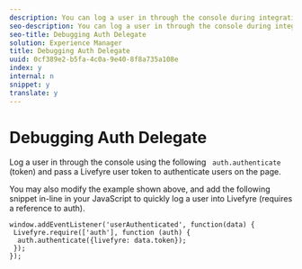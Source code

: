 ```yaml
---
description: You can log a user in through the console during integration and testing to debug authorization.
seo-description: You can log a user in through the console during integration and testing to debug authorization.
seo-title: Debugging Auth Delegate
solution: Experience Manager
title: Debugging Auth Delegate
uuid: 0cf389e2-b5fa-4c0a-9e40-8f8a735a108e
index: y
internal: n
snippet: y
translate: y
---
```


# Debugging Auth Delegate

Log a user in through the console using the following ` auth.authenticate` (token) and pass a Livefyre user token to authenticate users on the page.

You may also modify the example shown above, and add the following snippet in-line in your JavaScript to quickly log a user into Livefyre (requires a reference to auth).

```
window.addEventListener('userAuthenticated', function(data) { 
 Livefyre.require(['auth'], function (auth) { 
  auth.authenticate({livefyre: data.token}); 
 }); 
});
```
